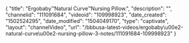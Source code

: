 {
    "title": "Ergobaby&trade;Natural Curve&trade;Nursing Pillow.",
    "description": "",
    "channelid": "111091684",
    "videoid": "109998923",
    "date_created": "1502524295",
    "date_modified": "1504049170",
    "type": "captivate",
    "layout": "channelVideo",
    "url": "\/bbbusa-latest-videos\/ergobaby\u00e2-natural-curve\u00e2-nursing-pillow-3-notes\/111091684-109998923"
}